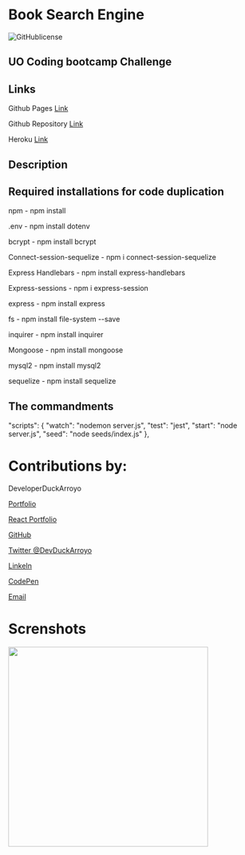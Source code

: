 # Book Search Engine

![GitHublicense](https://img.shields.io/npm/l/express?style=for-the-badge)

## UO Coding bootcamp Challenge


## Links

Github Pages [Link]()

Github Repository [Link]()

Heroku [Link]()

## Description

## Required installations for code duplication

npm - npm install

.env - npm install dotenv

bcrypt - npm install bcrypt

Connect-session-sequelize - npm i connect-session-sequelize

Express Handlebars - npm install express-handlebars

Express-sessions - npm i express-session

express - npm install express

fs - npm install file-system --save

inquirer - npm install inquirer

Mongoose - npm install mongoose

mysql2 - npm install mysql2

sequelize - npm install sequelize

## The commandments

"scripts": {
"watch": "nodemon server.js",
"test": "jest",
"start": "node server.js",
"seed": "node seeds/index.js"
},

# Contributions by:

DeveloperDuckArroyo

[Portfolio](https://duckarroyo.github.io/challenge2)

[React Portfolio](http://DuckArroyo.github.io/challenge20)

[GitHub](https://github.com/DuckArroyo)

[Twitter @DevDuckArroyo](https://twitter.com/DevDuckArroyo)

[LinkeIn](https://www.linkedin.com/in/duckarroyo)

[CodePen](https://codepen.io/DeveloperDuckArroyo)

[Email](mailto:DeveloperDuckArroyo@gmail.com)

# Screnshots

<img src="./.png" style="width: 400px">
